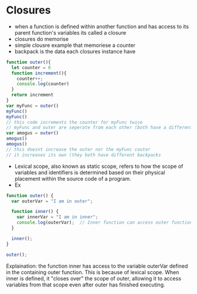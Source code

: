 # Closures
- when a function is defined within another function and has access to its parent function's variables its called a closure
- closures do memorise
- simple clousre example that memoriese a counter
- backpack is the data each closures instance have 
```javascript
function outer(){
  let counter = 0
  function increment(){
    counter++;
    console.log(counter)
  }
  return increment
}
var myFunc = outer()
myFunc()
myFunc()
// this code increments the counter for myFunc twice
// myFunc and outer are seperate from each other (both have a different execution context
var amogus = outer()
amogus()
amogus()
// this doesnt increase the outer nor the myFunc couter
// it increases its own (they both have different backpacks 
```
- Lexical scope, also known as static scope, refers to how the scope of variables and identifiers is determined based on their physical placement within the source code of a program.
- Ex
```javascript
function outer() {
  var outerVar = "I am in outer";

  function inner() {
    var innerVar = "I am in inner";
    console.log(outerVar);  // Inner function can access outer function's variable
  }

  inner();
}

outer();
```
Explaination:  the function inner has access to the variable outerVar defined in the containing outer function. This is because of lexical scope. When inner is defined, it "closes over" the scope of outer, allowing it to access variables from that scope even after outer has finished executing.
